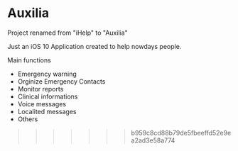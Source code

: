 # Auxilia

Project renamed from "iHelp" to "Auxilia"

Just an iOS 10 Application created to help nowdays people. 

Main functions
- Emergency warning
- Orginize Emergency Contacts
- Monitor reports
- Clinical informations 
- Voice messages
- Localited messages
- Others
>>>>>>> b959c8cd88b79de5fbeeffd52e9ea2ad3e58a774
